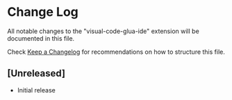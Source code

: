 # Change Log

All notable changes to the "visual-code-glua-ide" extension will be documented in this file.

Check [Keep a Changelog](http://keepachangelog.com/) for recommendations on how to structure this file.

## [Unreleased]

- Initial release